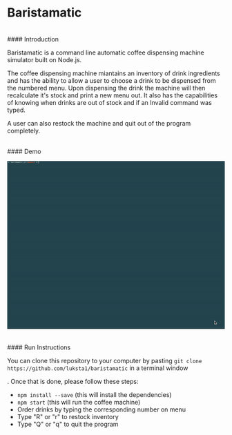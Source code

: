 # Baristamatic 

<br />
#### Introduction

Baristamatic is a command line automatic coffee dispensing machine simulator built on Node.js.

The coffee dispensing machine miantains an inventory of drink ingredients and has the ability to allow a user to choose a drink to be dispensed from the numbered menu. Upon dispensing the drink the machine will then recalculate it's stock and print a new menu out. It also has the capabilities of knowing when drinks are out of stock and if an Invalid command was typed.

A user can also restock the machine and quit out of the program completely.


<br />
#### Demo

![Alt Text](https://github.com/luksta1/baristamatic/blob/master/baristamatic-demo.gif)

<br />
#### Run Instructions

You can clone this repository to your computer by pasting 
`git clone https://github.com/luksta1/baristamatic` in a terminal window

. Once that is done, please follow these steps:
- `npm install --save` (this will install the dependencies)
- `npm start` (this will run the coffee machine)
- Order drinks by typing the corresponding number on menu 
- Type "R" or "r" to restock inventory
- Type "Q" or "q" to quit the program

